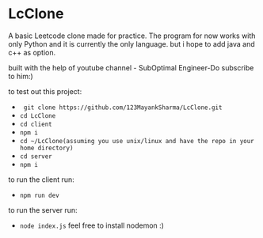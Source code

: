# LcClone
A basic Leetcode clone made for practice.
The program for now works with only Python and it is currently the only language.
but i hope to add java and c++ as option.

built with the help of youtube channel - 
SubOptimal Engineer-Do subscribe to him:)

to test out this project:
* ``` git clone https://github.com/123MayankSharma/LcClone.git```
* ```cd LcClone```
* ```cd client```
* ```npm i```
* ```cd ~/LcClone(assuming you use unix/linux and have the repo in your home directory)```
* ```cd server```
* ```npm i```

to run the client run:
* ```npm run dev```

to run the server run:
* ```node index.js```
feel free to install nodemon :)
